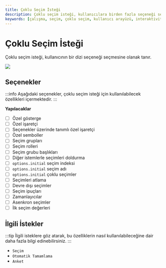 ```yaml
---
title: Çoklu Seçim İsteği
description: Çoklu seçim isteği, kullanıcılara birden fazla seçeneği seçme imkanı sunar. Bu içerik, çoklu seçim işlemi için gerekli olan gereksinimleri ve çeşitli seçenekleri detaylandırmaktadır.
keywords: [çalışma, seçim, çoklu seçim, kullanıcı arayüzü, interaktivite]
---
```


# Çoklu Seçim İsteği

Çoklu seçim isteği, kullanıcının bir dizi seçeneği seçmesine olanak tanır.


  ![](https://raw.githubusercontent.com/enquirer/enquirer/master/media/multiselect-prompt.gif)


## Seçenekler

:::info
Aşağıdaki seçenekler, çoklu seçim isteği için kullanılabilecek özellikleri içermektedir.
:::

**Yapılacaklar**

- [ ] Özel gösterge
- [ ] Özel işaretçi
- [ ] Seçenekler üzerinde tanımlı özel işaretçi
- [ ] Özel semboller
- [ ] Seçim grupları
- [ ] Seçim rolleri
- [ ] Seçim grubu başlıkları
- [ ] Diğer istemlerle seçimleri doldurma 
- [ ] `options.initial` seçim indeksi
- [ ] `options.initial` seçim adı
- [ ] `options.initial` çoklu seçimler
- [ ] Seçimleri atlama
- [ ] Devre dışı seçimler
- [ ] Seçim ipuçları
- [ ] Zamanlayıcılar
- [ ] Asenkron seçimler
- [ ] İlk seçim değerleri

## İlgili İstekler

:::tip
İlgili isteklere göz atarak, bu özelliklerin nasıl kullanılabileceğine dair daha fazla bilgi edinebilirsiniz.
:::

- `Seçim`
- `Otomatik Tamamlama`
- `Anket`